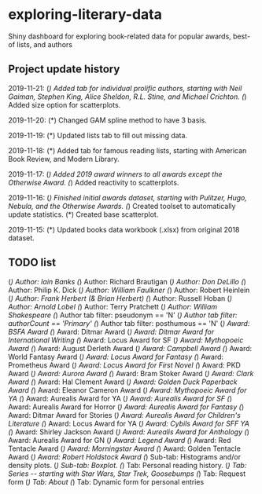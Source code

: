 # exploring-literary-data
Shiny dashboard for exploring book-related data for popular awards, best-of lists, and authors

## Project update history

2019-11-21: 
(*) Added tab for individual prolific authors, starting with Neil Gaiman, Stephen King, Alice Sheldon, R.L. Stine, and Michael Crichton.
(*) Added size option for scatterplots.

2019-11-20:
(*) Changed GAM spline method to have 3 basis.

2019-11-19:
(*) Updated lists tab to fill out missing data.

2019-11-18:
(*) Added tab for famous reading lists, starting with American Book Review, and Modern Library.

2019-11-17:
(*) Added 2019 award winners to all awards except the Otherwise Award.
(*) Added reactivity to scatterplots.

2019-11-16:
(*) Finished initial awards dataset, starting with Pulitzer, Hugo, Nebula, and the Otherwise Awards.
(*) Created toolset to automatically update statistics.
(*) Created base scatterplot.

2019-11-15:
(*) Updated books data workbook (.xlsx) from original 2018 dataset.

## TODO list

(*) Author: Iain Banks
(*) Author: Richard Brautigan
(*) Author: Don DeLillo
(*) Author: Philip K. Dick
(*) Author: William Faulkner
(*) Author: Robert Heinlein
(*) Author: Frank Herbert (& Brian Herbert)
(*) Author: Russell Hoban
(*) Author: Arnold Lobel
(*) Author: Terry Pratchett
(*) Author: William Shakespeare
(*) Author tab filter: pseudonym == 'N'
(*) Author tab filter: authorCount == 'Primary'
(*) Author tab filter: posthumous == 'N'
(*) Award: BSFA Award
(*) Award: Ditmar Award
(*) Award: Ditmar Award for International Writing
(*) Award: Locus Award for SF
(*) Award: Mythopoeic Award
(*) Award: August Derleth Award
(*) Award: Campbell Award
(*) Award: World Fantasy Award
(*) Award: Locus Award for Fantasy
(*) Award: Prometheus Award
(*) Award: Locus Award for First Novel
(*) Award: PKD Award
(*) Award: Aurora Award
(*) Award: Bram Stoker Award
(*) Award: Clark Award
(*) Award: Hal Clement Award
(*) Award: Golden Duck Paperback Award
(*) Award: Eleanor Cameron Award
(*) Award: Mythopoeic Award for YA
(*) Award: Aurealis Award for YA
(*) Award: Aurealis Award for SF
(*) Award: Aurealis Award for Horror
(*) Award: Aurealis Award for Fantasy
(*) Award: Ditmar Award for Stories
(*) Award: Aurealis Award for Children's Literature
(*) Award: Locus Award for YA
(*) Award: Cybils Award for SFF YA
(*) Award: Shirley Jackson Award
(*) Award: Aurealis Award for Anthology
(*) Award: Aurealis Award for GN
(*) Award: Legend Award
(*) Award: Red Tentacle Award
(*) Award: Morningstar Award
(*) Award: Golden Tentacle Award
(*) Award: Robert Holdstock Award
(*) Sub-tab: Histograms and/or density plots.
(*) Sub-tab: Boxplot.
(*) Tab: Personal reading history.
(*) Tab: Series -- starting with Star Wars, Star Trek, Goosebumps
(*) Tab: Request form
(*) Tab: About
(*) Tab: Dynamic form for personal entries
